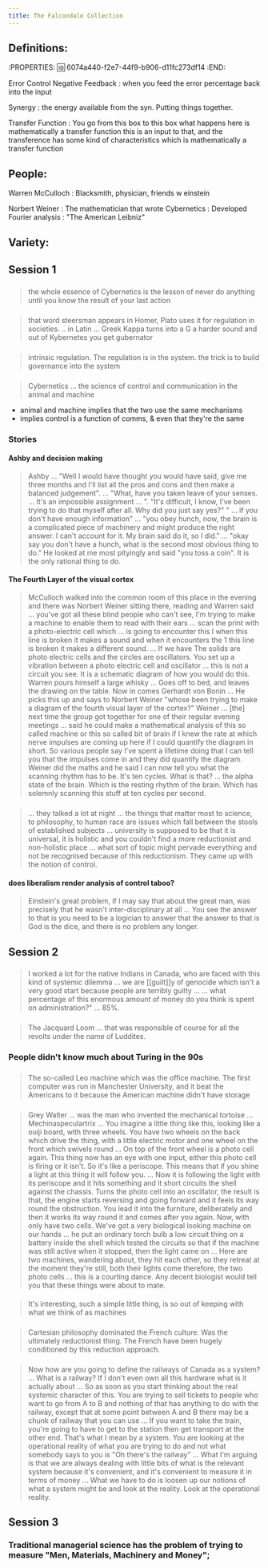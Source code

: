 ```yaml
---
title: The Falcondale Collection
---
```


## Definitions:
:PROPERTIES:
:id: 6074a440-f2e7-44f9-b906-d11fc273df14
:END:

Error Control Negative Feedback
: when you feed the error percentage back into the input

Synergy
: the energy available from the syn. Putting things together.

Transfer Function
: You go from this box to this box what happens here is mathematically a transfer function this is  an input to that, and the transference has some kind of characteristics which is mathematically a transfer function
## People:
Warren McCulloch
: Blacksmith, physician, friends w einstein

Norbert Weiner
: The mathematician that wrote Cybernetics
: Developed Fourier analysis
: "The American Leibniz"
## Variety:
## Session 1
### 
> the whole essence of Cybernetics is the lesson of never do anything until you know the result of your last action
### 
> that word steersman appears in Homer, Plato uses it for regulation in societies. .. in Latin ... Greek Kappa turns into a G a harder sound and out of Kybernetes you get gubernator
### 
> intrinsic regulation. The regulation is in the system.
the trick is to build governance into the system
###
> Cybernetics ... the science of control and communication in the animal and machine
- animal and machine implies that the two use the same mechanisms
- implies control is a function of comms, & even that they're the same
### Stories
#### Ashby and decision making

> Ashby ... "Well I would have thought you would have said, give me three months and I'll list all the pros and cons and then make a balanced judgement". 
> ... "What, have you taken leave of your senses. ... It's an impossible assignment ... ". "It's difficult, I know, I've been trying to do that myself after all. Why did you just say yes?" 
> " ... if you don't have enough information" ... "you obey hunch, now, the brain is a complicated piece of machinery and might produce the right answer. I can't account for it. My brain said do it, so I did." ... "okay say you don't have a hunch, what is  the second most obvious thing to do." 
> He looked at me most pityingly and said "you toss a coin". It is  the only rational thing to do.
#### The Fourth Layer of the visual cortex

> McCulloch walked into the common room of this place in the evening and there was Norbert Weiner sitting there, reading and Warren said ... you've got all these blind people who can't see, I'm trying to make a machine to enable them to read with their ears
> ... scan the print with a photo-electric cell which ... is going to encounter this I when this line is broken it makes a sound and when it encounters the 1 this line is broken it makes a different sound.
> ... If we have The solids are photo electric cells and the circles are oscillators. You set up a  vibration between a  photo electric cell and oscillator ... this is not a circuit you see. It is a schematic diagram of how you would do this. 
> Warren pours himself a  large whisky ... Goes off to bed, and leaves the drawing on the table. Now in comes Gerhardt von Bonin ... He picks this up and says to Norbert Weiner "whose been trying to make a diagram of the fourth visual layer of the cortex?"
> Weiner ... [the] next time the group got together for one of their regular evening meetings ... said he could make a mathematical analysis of this so called machine or this so called bit of brain if I knew the rate at which nerve impulses are coming up here if I  could quantify the diagram in short. So various people say I've spent a lifetime doing that I can tell you that the impulses come in and they did quantify the diagram. Weiner did the maths and he said I can now tell you what the scanning rhythm has to be.
> It's ten cycles. What is that? ... the alpha state of the brain. Which is the resting rhythm of the brain. Which has solemnly scanning this stuff at ten cycles per second.
### 
> ... they talked a lot at night
> ... the things that matter most to science, to philosophy, to human race are issues which fall between the stools of established subjects
> ... university is supposed to be that it is universal, it  is holistic and you couldn't find a  more reductionist and non-holistic place
> ... what sort of topic might pervade everything and not be recognised because of this reductionism. They came up with the notion of control.
#### does liberalism render analysis of control taboo?
#### 
> Einstein's great problem, if I  may say that about the great man, was precisely that he wasn't inter-disciplinary at all ... You see the answer to that is you need to be a logician to answer that the answer to that is God is the dice, and there is no problem any longer.
## Session 2
### 
> I worked a lot for the native Indians in Canada, who are faced with this kind of systemic dilemma ... we are [[guilt]]y of genocide which isn't a very good start because people are terribly guilty ...
> ... what percentage of this enormous amount of money do you think is  spent on administration?" ... 85%.
### 
> The Jacquard Loom ... that was responsible of course for all the revolts under the name of Luddites.
### People didn't know much about Turing in the 90s
### 
> The so-called Leo machine which was the office machine. The first computer was run in Manchester University, and it  beat the Americans to it because the American machine didn't have storage
###
> Grey Walter ... was the man who invented the mechanical tortoise ... Mechinaspeculartrix ... You imagine a little thing like this, looking like a ouiji board, with three wheels. You have two wheels on the back which drive the thing, with a little electric motor and one wheel on the front which swivels round ... On top of the front wheel is a photo cell again. This thing now has an eye with one input, either this photo cell is firing or it isn't. So it's like a periscope. This means that if you shine a light at this thing it will follow you. ... Now it is  following the light with its periscope and it hits something and it short circuits the shell against the chassis. Turns the photo cell into an oscillator, the result is that, the engine starts reversing and going forward and it  feels its way round the obstruction. You lead it into the furniture, deliberately and then it works its way round it and comes after you again. Now, with only have two cells. We've got a very biological looking machine on our hands ... he put an ordinary torch bulb a  low circuit thing on a  battery inside the shell which tested the circuits so that if the machine was still active when it  stopped, then the light came on ... Here are two  machines, wandering about, they hit each other, so they retreat at the moment they're still, both their lights come therefore, the two photo cells ... this is a courting dance. Any decent biologist would tell you that these things were about to mate.
#### 
> It's interesting, such a simple little thing, is so out of keeping with what we think of as machines
###
> Cartesian philosophy dominated the French culture. Was the ultimately reductionist thing. The French have been hugely conditioned by this reduction approach.
### 
> Now how are you going to define the railways of Canada as a system? ... What is a railway? If I don't even own all this hardware what is  it actually about ... So as soon as you start thinking about the real systemic character of this. You are trying to sell tickets to people who want to go from A to B and nothing of that has anything to do with the railway, except that at some point between A and B there may be a chunk of railway that you can use ... If you want to take the train, you're going to have to get to the station then get transport at the other end. That's what I mean by a  system. You are looking at the operational reality of what you are trying to do and not what somebody says to you is "Oh there's the railway" ... What I'm arguing is  that we are always dealing with little bits of what is the relevant system because it's convenient, and it's convenient to measure it  in terms of money ... What we have to do is loosen up our notions of what a system might be and look at the reality. Look at the operational reality.
###
## Session 3
### Traditional managerial science has the problem of trying to measure "Men, Materials, Machinery and Money";
